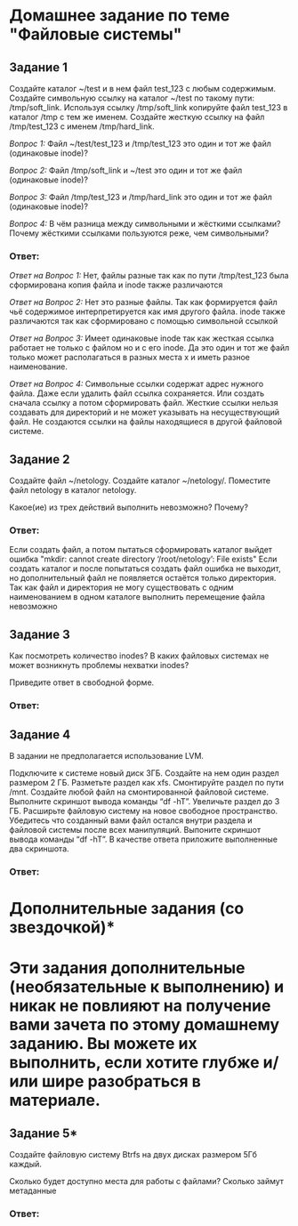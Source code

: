 # Домашнее задание по теме "Файловые системы"

## Задание 1

Создайте каталог ~/test и в нем файл test_123 с любым содержимым.
Создайте символьную ссылку на каталог ~/test по такому пути: /tmp/soft_link.
Используя ссылку /tmp/soft_link копируйте файл test_123 в каталог /tmp с тем же именем. Создайте жесткую ссылку на файл /tmp/test_123 с именем /tmp/hard_link.

*Вопрос 1:* Файл ~/test/test_123 и /tmp/test_123 это один и тот же файл (одинаковые inode)?

*Вопрос 2:* Файл /tmp/soft_link и ~/test это один и тот же файл (одинаковые inode)?

*Вопрос 3:* Файл /tmp/test_123 и /tmp/hard_link это один и тот же файл (одинаковые inode)?

*Вопрос 4:* В чём разница между символьными и жёсткими ссылками? Почему жёсткими ссылками пользуются реже, чем символьными?

### Ответ: 

*Ответ на Вопрос 1:* Нет, файлы разные так как по пути /tmp/test_123 была сформирована копия файла и inode также различаются

*Ответ на Вопрос 2:* Нет это разные файлы. Так как формируется файл чьё содержимое интерпретируется как имя другого файла. inode также различаются так как сформировано с помощью символьной ссылкой

*Ответ на Вопрос 3:* Имеет одинаковые inode так как жесткая ссылка работает не только с файлом но и с его inode. Да это один и тот же файл только может располагаться в разных места х и иметь разное наименование.

*Ответ на Вопрос 4:* Символьные ссылки содержат адрес нужного файла. Даже если удалить файл ссылка сохраняется. Или создать сначала ссылку а потом сформировать файл. Жесткие ссылки нельзя создавать для директорий и не может указывать на несуществующий файл. Не создаются ссылки на файлы находящиеся в другой файловой системе. 

## Задание 2

Создайте файл ~/netology.
Создайте каталог ~/netology/.
Поместите файл netology в каталог netology.

Какое(ие) из трех действий выполнить невозможно? Почему?


### Ответ: 

Если создать файл, а потом пытаться сформировать каталог выйдет ошибка "mkdir: cannot create directory ‘/root/netology’: File exists"
Если создать каталог и после попытаться создать файл ошибка не выходит, но дополнительный файл не появляется остаётся только директория.
Так как файл и директория не могу существовать с одним наименованием в одном каталоге выполнить перемещение файла невозможно

## Задание 3

Как посмотреть количество inodes?
В каких файловых системах не может возникнуть проблемы нехватки inodes?

Приведите ответ в свободной форме.


### Ответ: 



## Задание 4

В задании не предполагается использование LVM.

Подключите к системе новый диск 3ГБ.
Создайте на нем один раздел размером 2 ГБ.
Разметьте раздел как xfs.
Смонтируйте раздел по пути /mnt. Создайте любой файл на смонтированной файловой системе. Выполните скриншот вывода команды “df -hT”.
Увеличьте раздел до 3 ГБ.
Расширьте файловую систему на новое свободное пространство.
Убедитесь что созданный вами файл остался внутри раздела и файловой системы после всех манипуляций.
Выпоните скриншот вывода команды “df -hT”.
В качестве ответа приложите выполненные два скриншота.


### Ответ: 



# Дополнительные задания (со звездочкой)*
# Эти задания дополнительные (необязательные к выполнению) и никак не повлияют на получение вами зачета по этому домашнему заданию. Вы можете их выполнить, если хотите глубже и/или шире разобраться в материале.

## Задание 5*

Создайте файловую систему Btrfs на двух дисках размером 5Гб каждый.

Сколько будет доступно места для работы с файлами? Сколько займут метаданные


### Ответ: 


